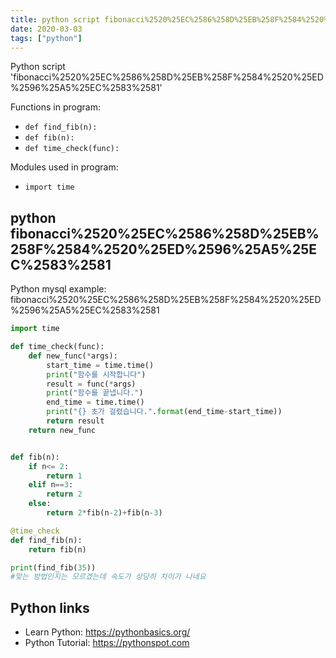 ```yaml
---
title: python script fibonacci%2520%25EC%2586%258D%25EB%258F%2584%2520%25ED%2596%25A5%25EC%2583%2581 (snippet)
date: 2020-03-03
tags: ["python"]
---
```

Python script 'fibonacci%2520%25EC%2586%258D%25EB%258F%2584%2520%25ED%2596%25A5%25EC%2583%2581'

Functions in program: 
* `def find_fib(n):`
* `def fib(n):`
* `def time_check(func):`

Modules used in program: 
* `import time`

## python fibonacci%2520%25EC%2586%258D%25EB%258F%2584%2520%25ED%2596%25A5%25EC%2583%2581

Python mysql example: fibonacci%2520%25EC%2586%258D%25EB%258F%2584%2520%25ED%2596%25A5%25EC%2583%2581

```python
import time

def time_check(func):
    def new_func(*args):
        start_time = time.time()
        print("함수를 시작합니다")
        result = func(*args)
        print("함수를 끝냅니다.")
        end_time = time.time()
        print("{} 초가 걸렸습니다.".format(end_time-start_time))
        return result
    return new_func


def fib(n):
    if n<= 2:
        return 1
    elif n==3:
        return 2
    else:
        return 2*fib(n-2)+fib(n-3)

@time_check
def find_fib(n):
    return fib(n)

print(find_fib(35))
#맞는 방법인지는 모르겠는데 속도가 상당히 차이가 나네요

```

## Python links

- Learn Python: https://pythonbasics.org/
- Python Tutorial: https://pythonspot.com
